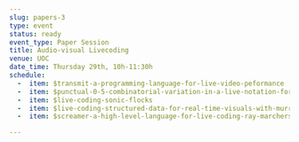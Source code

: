 ```yaml
---
slug: papers-3
type: event
status: ready
event_type: Paper Session
title: Audio-visual Livecoding
venue: UOC
date_time: Thursday 29th, 10h-11:30h
schedule:
  -  item: $transmit-a-programming-language-for-live-video-peformance
  -  item: $punctual-0-5-combinatorial-variation-in-a-live-notation-for
  -  item: $live-coding-sonic-flocks
  -  item: $live-coding-structured-data-for-real-time-visuals-with-murrelet
  -  item: $screamer-a-high-level-language-for-live-coding-ray-marchers

---
```

